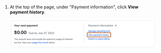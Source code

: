 1. At the top of the page, under "Payment information", click **View payment history**.

   ![Screenshot of the Billing Summary section of the payment information settings page. Under "Payment information", a link, labeled "View payment history", is highlighted with a dark orange outline.](/assets/images/help/billing/view-payment-history-link-personal-account.png)